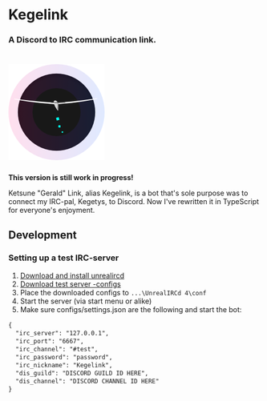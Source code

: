# Kegelink
### A Discord to IRC communication link.
# <a href='https://github.com/ahoys/kegelink'><img src='assets/kegelink.png?raw=true' height='192' alt='Kegelink' /></a>

**This version is still work in progress!**

Ketsune "Gerald" Link, alias Kegelink, is a bot that's sole purpose was to connect my IRC-pal, Kegetys, to Discord. Now I've rewritten it in TypeScript for everyone's enjoyment.

## Development

### Setting up a test IRC-server

1. [Download and install unrealircd](https://www.unrealircd.org/download)
2. [Download test server -configs](https://github.com/ahoys/kegelink/blob/master/assets/unrealircd.conf)
3. Place the downloaded configs to `...\UnrealIRCd 4\conf`
4. Start the server (via start menu or alike)
5. Make sure configs/settings.json are the following and start the bot:
```
{
  "irc_server": "127.0.0.1",
  "irc_port": "6667",
  "irc_channel": "#test",
  "irc_password": "password",
  "irc_nickname": "Kegelink",
  "dis_guild": "DISCORD GUILD ID HERE",
  "dis_channel": "DISCORD CHANNEL ID HERE"
}
```
